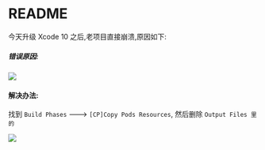 # README
今天升级 Xcode 10 之后,老项目直接崩溃,原因如下: 

##### 错误原因: 

![](media/15366461122075/15372630830512.jpg)


#### 解决办法:

找到 `Build Phases` ---> `[CP]Copy Pods Resources`, 然后删除 `Output Files 里的` 


![](media/15366461122075/15372637878865.jpg)


